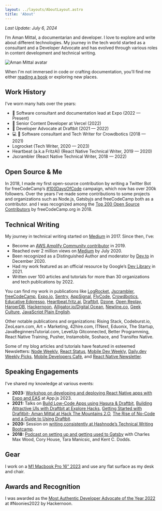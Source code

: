 ```yaml
---
layout: ../layouts/AboutLayout.astro
title: 'About'
---
```


_Last Update: July 6, 2024_

I’m Aman Mittal, a documentarian and developer. I love to explore and write about different technologies. My journey in the tech world started as a consultant and a Developer Advocate and has evolved through various roles in content development and technical writing.

<div>
  <img src="/avatar.jpg" alt="Aman Mittal avatar" class="sm:w-1/3 mx-auto rounded-xl" />
</div>

When I'm not immersed in code or crafting documentation, you’ll find me either [reading a book](https://www.goodreads.com/author/show/17657541.Aman_Mittal) or exploring new places.

## Work History

I’ve worn many hats over the years:

- 🚀 Software consultant and documentation lead at Expo (2022 &mdash; Present)
- 📝 Senior Content Developer at Vercel (2022)
- 🥑 Developer Advocate at Draftbit (2021 &mdash; 2022)
- 💻 📝 Software consultant and Tech Writer for Crowdbotics (2018 &mdash; 2021)
- Logrocket (Tech Writer, 2020 &mdash; 2023)
- Heartbeat (a.k.a FritzAI) (React Native Technical Writer, 2019 &mdash; 2020)
- Jscrambler (React Native Technical Writer, 2018 &mdash; 2022)

## Open Source & Me

In 2018, I made my first open-source contribution by writing a Twitter Bot for freeCodeCamp’s [#100DaysOfCode](https://x.com/_100Daysofcode) campaign, which now has over 200k followers. Over the years I've made some contributions to some projects and organizations such as Node.js, Gatsbyjs and freeCodeCamp both as a contributor. and I was recognized among the [Top 200 Open Source Contributors](https://www.freecodecamp.org/news/announcing-our-freecodecamp-2018-top-contributor-award-winners-861da08a77e1/) by freeCodeCamp.org in 2018.

## Technical Writing

My journey in technical writing started on [Medium](https://medium.com/@amanhimself) in 2017. Since then, I’ve:

- Become an [AWS Amplify Community contributor](https://amplify.aws/community/contributors) in 2019.
- Reached over 2 million views on [Medium](https://twitter.com/amanhimself/status/1285554115464982528) by July 2020.
- Been recognized as a Distinguished Author and moderator by [Dev.to](https://dev.to/amanhimself) in December 2020.
- Had my work featured as an official resource by Google’s [Dev Library](https://devlibrary.withgoogle.com/products/firebase) in 2021.
- Written over 100 articles and tutorials for more than 30 organizations and tech publications by 2022.

You can find my work in publications like [LogRocket](https://blog.logrocket.com/author/amanmittal/), [Jscrambler](https://jscrambler.com/blog/implementing-infinite-scroll-with-react-query-and-flatlist-in-react-native), [freeCodeCamp](https://www.freecodecamp.org/news/author/amanhimself/), [Expo.io](https://blog.expo.dev/building-a-minimalist-weather-app-with-react-native-and-expo-fe7066e02c09), [Sentry](https://blog.sentry.io/authors/aman-mittal), [AppSignal](https://blog.appsignal.com/authors/aman-mittal), [FlyCode](https://blog.flycode.com/how-to-use-flycode-to-update-your-react-apps-on-the-fly), [Crowdbotics](https://blog.crowdbotics.com/author/amanhimself/), [Educative Edpresso](https://www.educative.io/profile/view/4727790119157760), [Heartbeat.fritz.ai](https://heartbeat.fritz.ai/@amanhimself), [Draftbit](https://community.draftbit.com/u/amanhimself/activity/topics), [Dzone](https://dzone.com/users/4503532/amanhimself.html), [Open Replay](https://blog.openreplay.com/authors/aman-mittal), [HarperDB](https://harperdb.io/product/featured-projects/rest-api-with-node-js/?utm_source=amanmittal), [Hackernoon](https://hackernoon.com/u/amanhimself), [Alligator.io/Digital Ocean](https://www.digitalocean.com/community/tutorials/react-geolocation-react-native), [Newline.co](https://www.newline.co/@amandeepmittal/how-to-build-react-native-apps-with-graphql-and-apollo--d74eb12e), [Geek Culture](https://medium.com/geekculture/11-best-no-code-and-low-code-back-ends-for-2021-138066ca81f6), [JavaScript Plain English](https://javascript.plainenglish.io/create-a-custom-hook-for-show-hide-password-visibility-in-react-native-db184a48126e).

Other notable publications and organizations: Rising Stack, Codeburst.io, ZeoLearn.com, Art + Marketing, 42hire.com, ITNext, Eduonix, The Startup, JavaBeginnersTutorial.com, LevelUp Gitconnected, Better Programming, React Native Training, Pusher, Instamobile, Soshace, and Transifex Native.

Some of my blog articles and tutorials have featured in esteemed Newsletters: [Node Weekly](https://nodeweekly.com/issues/190), [React Status](https://react.statuscode.com/issues/148), [Mobile Dev Weekly](https://mobiledevweekly.com/issues/201), [Daily.dev Weekly Picks](https://daily.dev/blog/weekly-picks-73-development-posts), [Mobile Developers Café](https://issues.mobiledeveloperscafe.com/issues/weekly-issue-33-985474), and [React Native Newsletter](https://reactnative.cc/issues/2021/08-17-2021.html).

## Speaking Engagements

I’ve shared my knowledge at various events:

- **2023:** [Workshop on developing and deploying React Native apps with Expo and EAS](https://twitter.com/appjsconf/status/1653746880738742272) at App.js 2023.
- **2021:** Talks on [Build Low-Code Apps using Hasura & Draftbit](https://www.youtube.com/watch?v=WrhQKt5-QY8), [Building Attractive UIs with Draftbit at Explore Hacks](https://www.youtube.com/watch?v=h9kWdOyQrSw), [Getting Started with Drafitbit- Aman Mittal at Hack The Mountains 2.O](https://www.youtube.com/watch?v=bIXQYrBd1DE), [The Rise of No-Code and a Guide to Using Draftbit](https://www.youtube.com/watch?v=sSbAuEcjjJA).
- **2020:** Session on [writing consistently at Hashnode’s Technical Writing Bootcamp](https://www.youtube.com/watch?v=YIRxTUCY0NQ).
- **2018:** [Podcast on setting up and getting used to Gatsby](https://dev.to/reactroundup/rru-006-setting-up-and-getting-used-to-gatsby-with-aman-mittal) with Charles Max Wood, Cory House, Tara Manicsic, and Kent C. Dodds.

## Gear

I work on a [M1 Macbook Pro 16” 2023](https://www.apple.com/in/shop/buy-mac/macbook-pro) and use any flat surface as my desk and chair.

## Awards and Recognition

I was awarded as the [Most Authentic Developer Advocate of the Year 2022](https://www.noonies.tech/2022/programming/2022-most-authentic-developer-advocate-of-the-year) at #Noonies2022 by Hackernoon.

